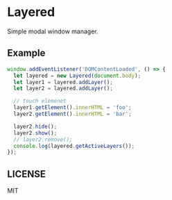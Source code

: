# Layered

Simple modal window manager.

## Example

```javascript
window.addEventListener('DOMContentLoaded', () => {
  let layered = new Layered(document.body);
  let layer1 = layered.addLayer();
  let layer2 = layered.addLayer();

  // touch elemenet
  layer1.getElement().innerHTML = 'foo';
  layer2.getElement().innerHTML = 'bar';

  layer2.hide();
  layer2.show();
  // layer2.remove();
  console.log(layered.getActiveLayers());
});
```

## LICENSE

MIT
